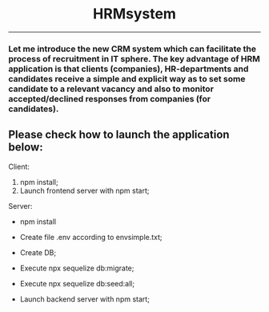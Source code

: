 <h1 align="center">HRMsystem</h1>

---

<h3> Let me introduce the new CRM system which can facilitate the process of recruitment in IT sphere. The key advantage of HRM application is that clients (companies), HR-departments and candidates receive a simple and explicit way as to set some candidate to a relevant vacancy and also to monitor accepted/declined responses from companies (for candidates). </h3>

## Please check how to launch the application below:

Client:

1. npm install;
2. Launch frontend server with npm start;

Server:

 - npm install
 - Create file .env according to envsimple.txt;
 - Create DB;

 - Execute npx sequelize db:migrate;

 - Execute npx sequelize db:seed:all;

 - Launch backend server with npm start;
